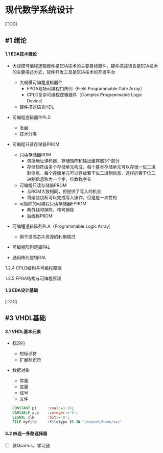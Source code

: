 # 现代数学系统设计

[TOC]

## #1 绪论

#### 1.1 EDA技术概论

-   大规模可编程逻辑器件是EDA技术的主要目标器件，硬件描述语言是EDA技术的主要描述方式，软件开发工具是EDA技术的开发平台
    -   大规模可编程逻辑器件
        -   FPGA现场可编程门阵列（Field Programmable Gate Array）
        -   CPLD复杂可编程逻辑器件（Complex Programmable Logic Device）
    -   硬件描述语言HDL
-   可编程逻辑器件PLD
    -   发展
    -   技术分类


-   可编程只读存储器PROM
    -   只读存储器ROM
        -   包括地址译码器、存储矩阵和输出缓存器3个部分
        -   存储矩阵由多个存储单元构成。每个基本存储单元可以存储一位二进制信息，每个存储单元可以存放若干位二进制信息，这样的若干位二进制信息称为一个字，位数称字长
    -   可编程只读存储器PROM
        -   与ROM大致相同，但提供了写入的机会
        -   将熔丝烧断可以完成写入操作，但是是一次性的
    -   可擦除的可编程只读存储器EPROM
        -   紫外线可擦除、电可擦除
        -   后统称PROM
-   可编程逻辑阵列PLA（Programmable Logic Array）
    -   用于提高芯片资源的利用情况
-   可编程阵列逻辑PAL
-   通用阵列逻辑GAL

1.2.4 CPLD结构与可编程原理

1.2.5 FPGA结构与可编程原理

#### 1.3 EDA设计基础

[TOC]

## #3 VHDL基础

#### 3.1 VHDL基本元素

-   标识符

    -   短标识符
    -   扩展标识符

-   数据对象

    -   常量
    -   变量
    -   信号
    -   文件

    ```vhdl
    CONSTANT pi		:real:=3.14;
    VARIABLE a,b	:integer:='0';
    SIGNAL clk		:bit:='0';
    FILE myfile		:filetype IS IN "/export/home/vac"
    ```


#### 3.2 四选一多路选择器













-   [ ] 装Quartus，学习通
